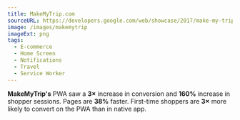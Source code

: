 ```yaml
---
title: MakeMyTrip.com
sourceURL: https://developers.google.com/web/showcase/2017/make-my-trip
image: /images/makemytrip
imageExt: png
tags:
  - E-commerce
  - Home Screen
  - Notifications
  - Travel
  - Service Worker
---
```


**MakeMyTrip's** PWA saw a **3×** increase in conversion and **160%** increase in shopper sessions. Pages are **38%** faster. First-time shoppers are **3×** more likely to convert on the PWA than in native app.
